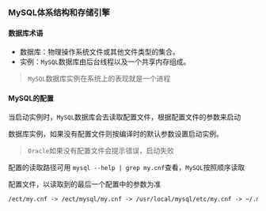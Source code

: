 ### MySQL体系结构和存储引擎



#### 数据库术语

* 数据库：物理操作系统文件或其他文件类型的集合。
* 实例：`MySQL`数据库由后台线程以及一个共享内存组成。

> `MySQL`数据库实例在系统上的表现就是一个进程



#### MySQL的配置

当启动实例时，`MySQL`数据库会去读取配置文件，根据配置文件的参数来启动

数据库实例，如果没有配置文件则按编译时的默认参数设置启动实例。

> `Oracle`如果没有配置文件会提示错误，启动失败

配置的读取路径可用  `mysql --help | grep my.cnf`查看，`MySQL`按照顺序读取

配置文件，以读取到的最后一个配置中的参数为准

```html
/ect/my.cnf -> /ect/mysql/my.cnf -> /usr/local/mysql/etc/my.cnf -> ~/.my.cnf
```



